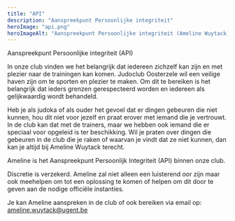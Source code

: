 ```yaml
---
title: "API"
description: "Aanspreekpunt Persoonlijke integriteit"
heroImage: "api.png"
heroImageAlt: "Aanspreekpunt Persoonlijke integriteit (Ameline Wuytack)"
---
```


Aanspreekpunt Persoonlijke integriteit (API)

In onze club vinden we het belangrijk dat iedereen zichzelf kan zijn en met plezier naar de trainingen kan komen. Judoclub Oosterzele wil een veilige haven zijn om te sporten en plezier te maken. Om dit te bereiken is het belangrijk dat ieders grenzen gerespecteerd worden en iedereen als gelijkwaardig wordt behandeld.

Heb je als judoka of als ouder het gevoel dat er dingen gebeuren die niet kunnen, hou dit niet voor jezelf en praat erover met iemand die je vertrouwt. In de club kan dat met de trainers, maar we hebben ook iemand die er speciaal voor opgeleid is ter beschikking. Wil je praten over dingen die gebeuren in de club die je raken of waarvan je vindt dat ze niet kunnen, dan kan je altijd bij Ameline Wuytack terecht.

Ameline is het Aanspreekpunt Persoonlijk Integriteit (API) binnen onze club.

Discretie is verzekerd. Ameline zal niet alleen een luisterend oor zijn maar ook meehelpen om tot een oplossing te komen of helpen om dit door te geven aan de nodige officiële instanties.

Je kan Ameline aanspreken in de club of ook bereiken via email op: ameline.wuytack@ugent.be
